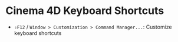 # Cinema 4D Keyboard Shortcuts

- `⇧F12` / `Window > Customization > Command Manager...`: Customize keyboard shortcuts
